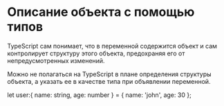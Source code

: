 # Описание объекта с помощью типов

TypeScript сам понимает, что в переменной содержится объект и сам контролирует структуру этого объекта, предохраняя его от непредусмотренных изменений. 

Можно не полагаться на TypeScript в плане определения структуры объекта, а указать ее в качестве типа при объявлении переменной.

let user:{
  name: string,
  age: number
 } = {
  name: 'john',
  age: 30
  };
